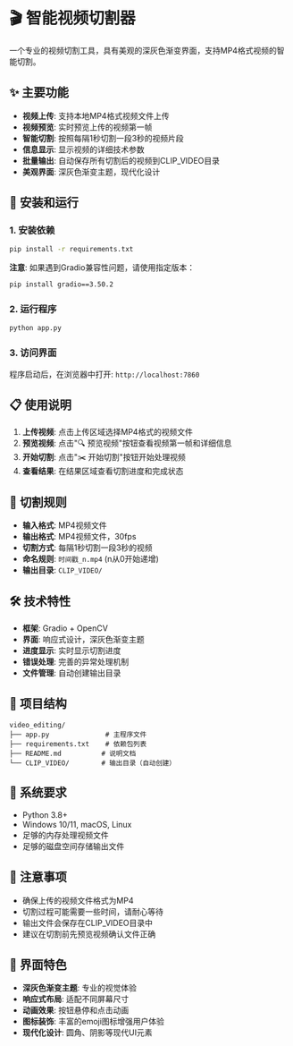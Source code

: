 # 🎬 智能视频切割器

一个专业的视频切割工具，具有美观的深灰色渐变界面，支持MP4格式视频的智能切割。

## ✨ 主要功能

- **视频上传**: 支持本地MP4格式视频文件上传
- **视频预览**: 实时预览上传的视频第一帧
- **智能切割**: 按照每隔1秒切割一段3秒的视频片段
- **信息显示**: 显示视频的详细技术参数
- **批量输出**: 自动保存所有切割后的视频到CLIP_VIDEO目录
- **美观界面**: 深灰色渐变主题，现代化设计

## 🚀 安装和运行

### 1. 安装依赖
```bash
pip install -r requirements.txt
```

**注意**: 如果遇到Gradio兼容性问题，请使用指定版本：
```bash
pip install gradio==3.50.2
```

### 2. 运行程序
```bash
python app.py
```

### 3. 访问界面
程序启动后，在浏览器中打开: `http://localhost:7860`

## 📋 使用说明

1. **上传视频**: 点击上传区域选择MP4格式的视频文件
2. **预览视频**: 点击"🔍 预览视频"按钮查看视频第一帧和详细信息
3. **开始切割**: 点击"✂️ 开始切割"按钮开始处理视频
4. **查看结果**: 在结果区域查看切割进度和完成状态

## 🎯 切割规则

- **输入格式**: MP4视频文件
- **输出格式**: MP4视频文件，30fps
- **切割方式**: 每隔1秒切割一段3秒的视频
- **命名规则**: `时间戳_n.mp4` (n从0开始递增)
- **输出目录**: `CLIP_VIDEO/`

## 🛠️ 技术特性

- **框架**: Gradio + OpenCV
- **界面**: 响应式设计，深灰色渐变主题
- **进度显示**: 实时显示切割进度
- **错误处理**: 完善的异常处理机制
- **文件管理**: 自动创建输出目录

## 📁 项目结构

```
video_editing/
├── app.py              # 主程序文件
├── requirements.txt    # 依赖包列表
├── README.md          # 说明文档
└── CLIP_VIDEO/        # 输出目录（自动创建）
```

## 🔧 系统要求

- Python 3.8+
- Windows 10/11, macOS, Linux
- 足够的内存处理视频文件
- 足够的磁盘空间存储输出文件

## 📝 注意事项

- 确保上传的视频文件格式为MP4
- 切割过程可能需要一些时间，请耐心等待
- 输出文件会保存在CLIP_VIDEO目录中
- 建议在切割前先预览视频确认文件正确

## 🎨 界面特色

- **深灰色渐变主题**: 专业的视觉体验
- **响应式布局**: 适配不同屏幕尺寸
- **动画效果**: 按钮悬停和点击动画
- **图标装饰**: 丰富的emoji图标增强用户体验
- **现代化设计**: 圆角、阴影等现代UI元素
